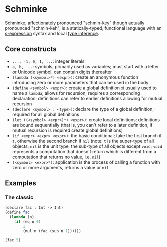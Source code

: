# Schminke
Schminke, affectionately pronounced "schmin-key" though actually pronounced
"schmin-keh", is a statically-typed, functional language with
an [s-expression](https://en.wikipedia.org/wiki/S-expression) syntax and
local [type inference](https://en.wikipedia.org/wiki/Type_inference).

## Core constructs
* `..., -1, 0, 1, ...`: integer literals
* `a, b, ...`: symbols, primarily used as variables; must start with a letter or
  Unicode symbol, can contain digits thereafter
* `(lambda (<symbol>*) <expr>)`: create an anonymous function introducing zero
  or more parameters that can be used in the body
* `(define <symbol> <expr>)`: create a global definition `x`i usually used to
  name a `lambda`; allows for recursion; requires a corresponding declaration;
  definitions can refer to earlier definitions allowing for mutual recursion
* `(declare <symbol> : <type>)`: declare the type of a global definition;
  required for all global definitions
* `(let ((<symbol> <expr>)*) <expr>)`: create local definitions; definitions are
  bound sequentially (that is, you can't refer to a later definition, if mutual
  recursion is required create global definitions)
* `(if <expr> <expr> <expr>)`: the basic conditional; take the first branch if
  `t`, otherwise the second branch if `nil` (note: `t` is the super-type of all
  objects; `nil` is the unit type, the sub-type of all objects except `void`;
  `void` represents a computation that doesn't return which is different from a
  computation that returns no value, i.e. `nil`)
* `(<symbol> <expr>*)`: application is the process of calling a function with
  zero or more arguments, returns a value or `nil`

## Examples

### The classic
```scheme
(declare fac : Int -> Int)
(define fac
  (lambda (n)
    (if (eq n 0)
        1
        (mul n (fac (sub n 1))))))

(fac 5)
```
